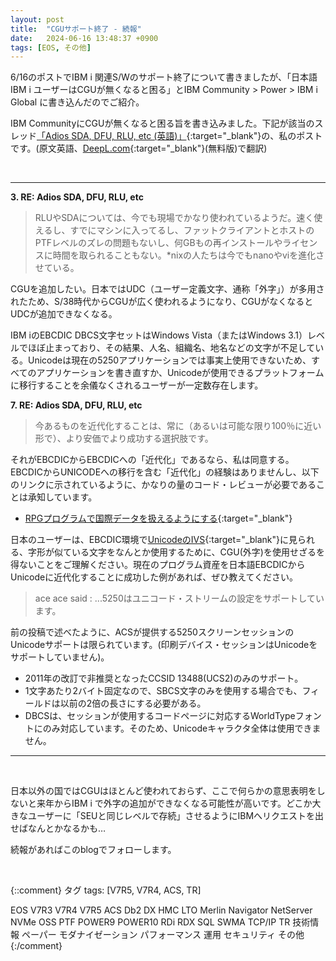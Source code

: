 ```yaml
---
layout: post
title:  "CGUサポート終了 - 続報"
date:   2024-06-16 13:48:37 +0900
tags: [EOS, その他]
---
```

6/16のポストでIBM i 関連S/Wのサポート終了について書きましたが、「日本語IBM i ユーザーはCGUが無くなると困る」とIBM Community > Power > IBM i Global に書き込んだのでご紹介。

IBM CommunityにCGUが無くなると困る旨を書き込みました。下記が該当のスレッド[「Adios SDA, DFU, RLU, etc (英語)」](https://community.ibm.com/community/user/power/discussion/adios-sda-dfu-rlu-etc){:target="_blank"}の、私のポストです。(原文英語、[DeepL.com](https://www.deepl.com/ja/translator){:target="_blank"}(無料版)で翻訳)

<br>
<hr>

**3. RE: Adios SDA, DFU, RLU, etc**

> RLUやSDAについては、今でも現場でかなり使われているようだ。速く使えるし、すでにマシンに入ってるし、ファットクライアントとホストのPTFレベルのズレの問題もないし、何GBもの再インストールやライセンスに時間を取られることもない。*nixの人たちは今でもnanoやviを進化させている。

CGUを追加したい。日本ではUDC（ユーザー定義文字、通称「外字」）が多用されたため、S/38時代からCGUが広く使われるようになり、CGUがなくなるとUDCが追加できなくなる。

IBM iのEBCDIC DBCS文字セットはWindows Vista（またはWindows 3.1）レベルでほぼ止まっており、その結果、人名、組織名、地名などの文字が不足している。Unicodeは現在の5250アプリケーションでは事実上使用できないため、すべてのアプリケーションを書き直すか、Unicodeが使用できるプラットフォームに移行することを余儀なくされるユーザーが一定数存在します。

**7. RE: Adios SDA, DFU, RLU, etc**

> 今あるものを近代化することは、常に（あるいは可能な限り100％に近い形で）、より安価でより成功する選択肢です。

それがEBCDICからEBCDICへの「近代化」であるなら、私は同意する。EBCDICからUNICODEへの移行を含む「近代化」の経験はありませんし、以下のリンクに示されているように、かなりの量のコード・レビューが必要であることは承知しています。

- [RPGプログラムで国際データを扱えるようにする](https://www.ibm.com/support/pages/system/files/inline-files/working_with_unicode_in_rpg.pdf){:target="_blank"}

日本のユーザーは、EBCDIC環境で[UnicodeのIVS](https://www.unicode.org/reports/tr37/tr37-3.html){:target="_blank"}に見られる、字形が似ている文字をなんとか使用するために、CGU(外字)を使用せざるを得ないことをご理解ください。現在のプログラム資産を日本語EBCDICからUnicodeに近代化することに成功した例があれば、ぜひ教えてください。

> ace ace said : ...5250はユニコード・ストリームの設定をサポートしています。

前の投稿で述べたように、ACSが提供する5250スクリーンセッションのUnicodeサポートは限られています。(印刷デバイス・セッションはUnicodeをサポートしていません)。

- 2011年の改訂で非推奨となったCCSID 13488(UCS2)のみのサポート。
- 1文字あたり2バイト固定なので、SBCS文字のみを使用する場合でも、フィールドは以前の2倍の長さにする必要がある。
- DBCSは、セッションが使用するコードページに対応するWorldTypeフォントにのみ対応しています。そのため、Unicodeキャラクタ全体は使用できません。

<hr>
<br>

日本以外の国ではCGUはほとんど使われておらず、ここで何らかの意思表明をしないと来年からIBM i で外字の追加ができなくなる可能性が高いです。どこか大きなユーザーに「SEUと同じレベルで存続」させるようにIBMへリクエストを出せばなんとかなるかも…

続報があればこのblogでフォローします。

<br>

{::comment}
タグ
tags: [V7R5, V7R4, ACS, TR]

EOS
V7R3
V7R4
V7R5
ACS
Db2
DX
HMC
LTO
Merlin
Navigator
NetServer
NVMe
OSS
PTF
POWER9
POWER10
RDi
RDX
SQL
SWMA
TCP/IP
TR
技術情報
ペーパー
モダナイゼーション
パフォーマンス
運用
セキュリティ
その他
{:/comment}
